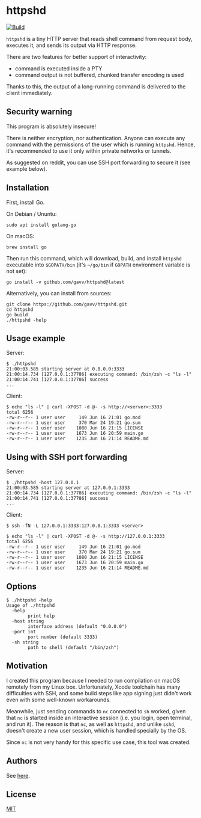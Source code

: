 # httpshd

[![Build](https://github.com/gavv/httpshd/workflows/build/badge.svg)](https://github.com/gavv/httpshd/actions)

`httpshd` is a tiny HTTP server that reads shell command from request body, executes it, and sends its output via HTTP response.

There are two features for better support of interactivity:

* command is executed inside a PTY
* command output is not buffered, chunked transfer encoding is used

Thanks to this, the output of a long-running command is delivered to the client immediately.

## Security warning

This program is absolutely insecure!

There is neither encryption, nor authentication. Anyone can execute any command with the permissions of the user which is running `httpshd`. Hence, it's recommended to use it only within private networks or tunnels.

As suggested on reddit, you can use SSH port forwarding to secure it (see example below).

## Installation

First, install Go.

On Debian / Ununtu:

```
sudo apt install golang-go
```

On macOS:

```
brew install go
```

Then run this command, which will download, build, and install `httpshd` executable into `$GOPATH/bin` (it's `~/go/bin` if `GOPATH` environment variable is not set):

```
go install -v github.com/gavv/httpshd@latest
```

Alternatively, you can install from sources:

```
git clone https://github.com/gavv/httpshd.git
cd httpshd
go build
./httpshd -help
```

## Usage example

Server:

```
$ ./httpshd
21:00:03.585 starting server at 0.0.0.0:3333
21:00:14.734 [127.0.0.1:37786] executing command: /bin/zsh -c "ls -l"
21:00:14.741 [127.0.0.1:37786] success
...
```

Client:

```
$ echo "ls -l" | curl -XPOST -d @- -s http://<server>:3333
total 6256
-rw-r--r-- 1 user user     149 Jun 16 21:01 go.mod
-rw-r--r-- 1 user user     370 Mar 24 19:21 go.sum
-rw-r--r-- 1 user user    1080 Jun 16 21:15 LICENSE
-rw-r--r-- 1 user user    1673 Jun 16 20:59 main.go
-rw-r--r-- 1 user user    1235 Jun 16 21:14 README.md
```

## Using with SSH port forwarding

Server:

```
$ ./httpshd -host 127.0.0.1
21:00:03.585 starting server at 127.0.0.1:3333
21:00:14.734 [127.0.0.1:37786] executing command: /bin/zsh -c "ls -l"
21:00:14.741 [127.0.0.1:37786] success
...
```

Client:

```
$ ssh -fN -L 127.0.0.1:3333:127.0.0.1:3333 <server>

$ echo "ls -l" | curl -XPOST -d @- -s http://127.0.0.1:3333
total 6256
-rw-r--r-- 1 user user     149 Jun 16 21:01 go.mod
-rw-r--r-- 1 user user     370 Mar 24 19:21 go.sum
-rw-r--r-- 1 user user    1080 Jun 16 21:15 LICENSE
-rw-r--r-- 1 user user    1673 Jun 16 20:59 main.go
-rw-r--r-- 1 user user    1235 Jun 16 21:14 README.md
```

## Options

```
$ ./httpshd -help
Usage of ./httpshd
  -help
    	print help
  -host string
    	interface address (default "0.0.0.0")
  -port int
    	port number (default 3333)
  -sh string
    	path to shell (default "/bin/zsh")
```

## Motivation

I created this program because I needed to run compilation on macOS remotely from my Linux box. Unfortunately, Xcode toolchain has many difficulties with SSH, and some build steps like app signing just didn't work even with some well-known workarounds.

Meanwhile, just sending commands to `nc` connected to `sh` worked, given that `nc` is started inside an interactive session (i.e. you login, open terminal, and run it). The reason is that `nc`, as well as `httpshd`, and unlike `sshd`, doesn't create a new user session, which is handled specially by the OS.

Since `nc` is not very handy for this specific use case, this tool was created.

## Authors

See [here](https://github.com/gavv/httpshd/graphs/contributors).

## License

[MIT](LICENSE)
